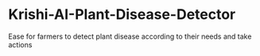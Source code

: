 # Krishi-AI-Plant-Disease-Detector
Ease for farmers to detect plant disease according to their needs and take actions 
